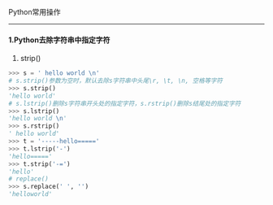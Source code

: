 Python常用操作

---
#### 1.Python去除字符串中指定字符

1. strip()

```python
>>> s = ' hello world \n'
# s.strip()参数为空时，默认去除s字符串中头尾\r, \t, \n, 空格等字符
>>> s.strip()
'hello world'
# s.lstrip()删除s字符串开头处的指定字符，s.rstrip()删除s结尾处的指定字符
>>> s.lstrip()
'hello world \n'
>>> s.rstrip()
' hello world'
>>> t = '-----hello====='
>>> t.lstrip('-')
'hello====='
>>> t.strip('-=')
'hello'
# replace()
>>> s.replace(' ', '')
'helloworld'
```



